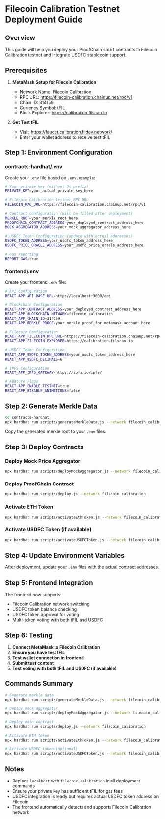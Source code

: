 # Filecoin Calibration Testnet Deployment Guide

## Overview
This guide will help you deploy your ProofChain smart contracts to Filecoin Calibration testnet and integrate USDFC stablecoin support.

## Prerequisites

1. **MetaMask Setup for Filecoin Calibration**
   - Network Name: Filecoin Calibration
   - RPC URL: https://filecoin-calibration.chainup.net/rpc/v1
   - Chain ID: 314159
   - Currency Symbol: tFIL
   - Block Explorer: https://calibration.filscan.io

2. **Get Test tFIL**
   - Visit: https://faucet.calibration.fildev.network/
   - Enter your wallet address to receive test tFIL

## Step 1: Environment Configuration

### contracts-hardhat/.env
Create your `.env` file based on `.env.example`:

```bash
# Your private key (without 0x prefix)
PRIVATE_KEY=your_actual_private_key_here

# Filecoin Calibration testnet RPC URL
FILECOIN_RPC_URL=https://filecoin-calibration.chainup.net/rpc/v1

# Contract configuration (will be filled after deployment)
MERKLE_ROOT=your_merkle_root_here
PROOFCHAIN_CONTRACT_ADDRESS=your_deployed_contract_address_here
MOCK_AGGREGATOR_ADDRESS=your_mock_aggregator_address_here

# USDFC Token Configuration (update with actual addresses)
USDFC_TOKEN_ADDRESS=your_usdfc_token_address_here
USDFC_PRICE_ORACLE_ADDRESS=your_usdfc_price_oracle_address_here

# Gas reporting
REPORT_GAS=true
```

### frontend/.env
Create your frontend `.env` file:

```bash
# API Configuration
REACT_APP_API_BASE_URL=http://localhost:3000/api

# Blockchain Configuration
REACT_APP_CONTRACT_ADDRESS=your_deployed_contract_address_here
REACT_APP_BLOCKCHAIN_NETWORK=filecoin_calibration
REACT_APP_CHAIN_ID=314159
REACT_APP_MERKLE_PROOF=your_merkle_proof_for_metamask_account_here

# Filecoin Configuration
REACT_APP_FILECOIN_RPC_URL=https://filecoin-calibration.chainup.net/rpc/v1
REACT_APP_FILECOIN_EXPLORER=https://calibration.filscan.io

# USDFC Token Configuration
REACT_APP_USDFC_TOKEN_ADDRESS=your_usdfc_token_address_here
REACT_APP_USDFC_DECIMALS=6

# IPFS Configuration
REACT_APP_IPFS_GATEWAY=https://ipfs.io/ipfs/

# Feature Flags
REACT_APP_ENABLE_TESTNET=true
REACT_APP_DISABLE_ANIMATIONS=false
```

## Step 2: Generate Merkle Data

```bash
cd contracts-hardhat
npx hardhat run scripts/generateMerkleData.js --network filecoin_calibration
```

Copy the generated merkle root to your `.env` files.

## Step 3: Deploy Contracts

### Deploy Mock Price Aggregator
```bash
npx hardhat run scripts/deployMockAggregator.js --network filecoin_calibration
```

### Deploy ProofChain Contract
```bash
npx hardhat run scripts/deploy.js --network filecoin_calibration
```

### Activate ETH Token
```bash
npx hardhat run scripts/activateEthToken.js --network filecoin_calibration
```

### Activate USDFC Token (if available)
```bash
npx hardhat run scripts/activateUSDFCToken.js --network filecoin_calibration
```

## Step 4: Update Environment Variables

After deployment, update your `.env` files with the actual contract addresses.

## Step 5: Frontend Integration

The frontend now supports:
- Filecoin Calibration network switching
- USDFC token balance checking
- USDFC token approval for voting
- Multi-token voting with both tFIL and USDFC

## Step 6: Testing

1. **Connect MetaMask to Filecoin Calibration**
2. **Ensure you have test tFIL**
3. **Test wallet connection in frontend**
4. **Submit test content**
5. **Test voting with both tFIL and USDFC (if available)**

## Commands Summary

```bash
# Generate merkle data
npx hardhat run scripts/generateMerkleData.js --network filecoin_calibration

# Deploy mock aggregator
npx hardhat run scripts/deployMockAggregator.js --network filecoin_calibration

# Deploy main contract
npx hardhat run scripts/deploy.js --network filecoin_calibration

# Activate ETH token
npx hardhat run scripts/activateEthToken.js --network filecoin_calibration

# Activate USDFC token (optional)
npx hardhat run scripts/activateUSDFCToken.js --network filecoin_calibration
```

## Notes

- Replace `localhost` with `filecoin_calibration` in all deployment commands
- Ensure your private key has sufficient tFIL for gas fees
- USDFC integration is ready but requires actual USDFC token address on Filecoin
- The frontend automatically detects and supports Filecoin Calibration network